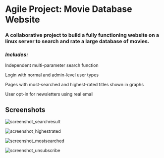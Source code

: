 # Agile Project: Movie Database Website #

### A collaborative project to build a fully functioning website on a linux server to search and rate a large database of movies. ###

### ***Includes:*** ###

  Independent multi-parameter search function

  Login with normal and admin-level user types

  Pages with most-searched and highest-rated titles shown in graphs

  User opt-in for newsletters using real email

## Screenshots ##

![screenshot_searchresult](https://user-images.githubusercontent.com/97016612/147925390-526a866c-b13d-4b29-9f2a-c07c736b8321.png)

![screenshot_highestrated](https://user-images.githubusercontent.com/97016612/147925535-fca1b57b-592d-4c0c-a909-07e034025919.png)

![screenshot_mostsearched](https://user-images.githubusercontent.com/97016612/147925562-0cce5e43-3f0e-47dd-a00a-bf5669f4133b.png)

![screenshot_unsubscribe](https://user-images.githubusercontent.com/97016612/147925576-5759e426-f55e-4f4f-a768-8da1fa87238a.png)
